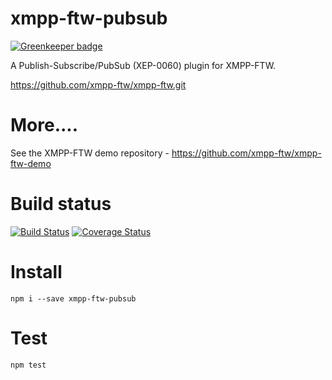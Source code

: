xmpp-ftw-pubsub
===============

[![Greenkeeper badge](https://badges.greenkeeper.io/xmpp-ftw/xmpp-ftw-pubsub.svg)](https://greenkeeper.io/)

A Publish-Subscribe/PubSub (XEP-0060) plugin for XMPP-FTW.

https://github.com/xmpp-ftw/xmpp-ftw.git

# More....

See the XMPP-FTW demo repository - https://github.com/xmpp-ftw/xmpp-ftw-demo

# Build status

[![Build Status](https://secure.travis-ci.org/xmpp-ftw/xmpp-ftw-pubsub.png)](http://travis-ci.org/xmpp-ftw/xmpp-ftw-pubsub)
[![Coverage Status](https://img.shields.io/coveralls/xmpp-ftw/xmpp-ftw-pubsub.svg)](https://coveralls.io/r/xmpp-ftw/xmpp-ftw-pubsub)

# Install

```
npm i --save xmpp-ftw-pubsub
```

# Test

```
npm test
```